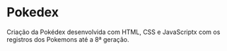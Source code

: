 # Pokedex
Criação da Pokédex desenvolvida com HTML, CSS e JavaScriptx com os registros dos Pokemons até a 8ª geração.

